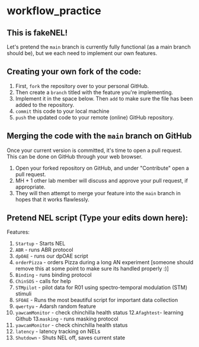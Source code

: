 # workflow_practice

## This is fakeNEL!

Let's pretend the `main` branch is currently fully functional (as a main branch should be), but we each need to implement our own features. 

## Creating your own fork of the code:

1. First, `fork` the repository over to your personal GitHub. 
2. Then create a `branch` titled with the feature you're implementing. 
3. Implement it in the space below. Then `add` to make sure the file has been added to the repository.
4. `commit` this code to your local machine
5. `push` the updated code to your remote (online) GitHub repository.

## Merging the code with the `main` branch on GitHub

Once your current version is committed, it's time to open a pull request. This can be done on GitHub through your web browser. 

1. Open your forked repository on GitHub, and under "Contribute" open a pull request. 
2. MH + 1 other lab member will discuss and approve your pull request, if appropriate. 
3. They will then attempt to merge your feature into the `main` branch in hopes that it works flawlessly.


## Pretend NEL script (Type your edits down here):

Features: 

1. `Startup` - Starts NEL
2. `ABR` - runs ABR protocol
3. `dpOAE` - runs our dpOAE script
4. `orderPizza` - orders Pizza during a long AN experiment [someone should remove this at some point to make sure its handled properly :)]
5. `Binding` - runs binding protocol
6. `ChinSOS` - calls for help 
7. `STMpilot` - pilot data for R01 using spectro-temporal modulation (STM) stimuli 
8. `SFOAE` - Runs the most beautiful script for important data collection
10. `qwertyu` - Adarsh random feature
11. `yawcamMonitor` - check chinchilla health status
12.`Afaghtest`- learning Github
13.`masking` - runs masking protocol
14. `yawcamMonitor` - check chinchilla health status
15. `latency` - latency tracking on NELs
16. `Shutdown` - Shuts NEL off, saves current state



